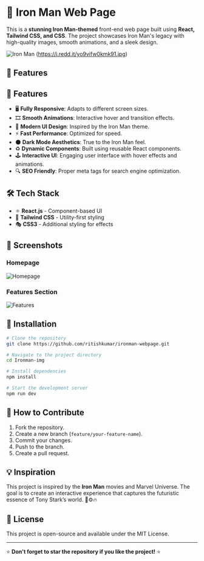 # 🦾 Iron Man Web Page

This is a **stunning Iron Man-themed** front-end web page built using **React, Tailwind CSS, and CSS**. The project showcases Iron Man's legacy with high-quality images, smooth animations, and a sleek design.

![Iron Man]((https://encrypted-tbn0.gstatic.com/images?q=tbn:ANd9GcTO-iaGvNgGqKcG2sebfjrlZd6NJ52q0SbgnA&s)) (https://i.redd.it/yo9vifw0kmk91.jpg)

## 🚀 Features
## 🚀 Features

- 🖥️ **Fully Responsive**: Adapts to different screen sizes.
- 🎞️ **Smooth Animations**: Interactive hover and transition effects.
- 🎨 **Modern UI Design**: Inspired by the Iron Man theme.
- ⚡ **Fast Performance**: Optimized for speed.
- 🌑 **Dark Mode Aesthetics**: True to the Iron Man feel.
- ♻️ **Dynamic Components**: Built using reusable React components.
- 🕹️ **Interactive UI**: Engaging user interface with hover effects and animations.
- 🔍 **SEO Friendly**: Proper meta tags for search engine optimization.

## 🛠 Tech Stack

- ⚛️ **React.js** - Component-based UI
- 🎯 **Tailwind CSS** - Utility-first styling
- 🎭 **CSS3** - Additional styling for effects
## 📸 Screenshots

### Homepage
![Homepage](https://encrypted-tbn0.gstatic.com/images?q=tbn:ANd9GcQH76xp8s5XAh0O1i9dVoFOFZP1KCyfUw1oPQ&s)

### Features Section
![Features](https://encrypted-tbn0.gstatic.com/images?q=tbn:ANd9GcR2nyQDE4vcwipu7yY7fQkBYtNMsz7g-1Ghtw&s)

## 🔧 Installation

```bash
# Clone the repository
git clone https://github.com/ritishkumar/ironman-webpage.git

# Navigate to the project directory
cd Ironman-img

# Install dependencies
npm install

# Start the development server
npm run dev
```

## 🌟 How to Contribute

1. Fork the repository.
2. Create a new branch (`feature/your-feature-name`).
3. Commit your changes.
4. Push to the branch.
5. Create a pull request.

## 💡 Inspiration
This project is inspired by the **Iron Man** movies and Marvel Universe. The goal is to create an interactive experience that captures the futuristic essence of Tony Stark’s world. 🦾⚙️🔥

## 📜 License

This project is open-source and available under the MIT License.

---

⭐ **Don't forget to star the repository if you like the project!** ⭐

